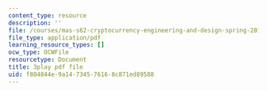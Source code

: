 ```yaml
---
content_type: resource
description: ''
file: /courses/mas-s62-cryptocurrency-engineering-and-design-spring-2018/f804844e9a14734576168c871ed89588_IJquEYhiq_U.pdf
file_type: application/pdf
learning_resource_types: []
ocw_type: OCWFile
resourcetype: Document
title: 3play pdf file
uid: f804844e-9a14-7345-7616-8c871ed89588
---
```

